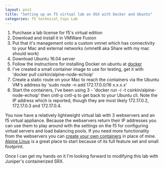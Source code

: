```yaml
---
layout: post
title: "Setting up an f5 virtual lab on OSX with Docker and Ubuntu"
categories: f5 technical_tips Lab
---
```


1. Purchase a lab license for f5's virtual edition
2. Download and install it in VMWare Fusion
3. Put that it's management onto a custom vmnet which has connectivity to your Mac and external networks (vmnet8 aka Share with my mac should work)
4. Download Ubuntu 16.04 server
5. Follow the instructions for installing Docker on ubuntu at [docker](https://docs.docker.com/engine/installation/linux/ubuntulinux/)
6. I've created a small container image to use for testing, get it with 'docker pull csirkin/alpine-node-echoip'
7. Create a static route on your Mac to reach the containers via the Ubuntu VM's address by 'sudo route -n add 172.17.0.0/16 x.x.x.x'
8. Start the containers, I've been using 3 - 'docker run -i -t csirkin/alpine-node-echoip' then cntl-p cntl-q to get back to your Ubuntu cli. Note the IP address which is reported, though they are most likely 172.17.0.2, 172.17.0.3 and 172.17.0.4.

You now have a relatively lightweight virtual lab with 3 webservers and an f5 virtual appliance. Because the webservers return their IP addresses you can use them to play around with the settings on the f5 for configuring virtual servers and load balancing pools. If you need more functionality from the webservers you can [create your own containers](https://docs.docker.com/linux/step_four/) in place of mine. [Alpine Linux](http://www.alpinelinux.org/) is a great place to start because of its full feature set and small footprint.

Once I can get my hands on it I'm looking forward to modifying this lab with Juniper's containerized SRX.
